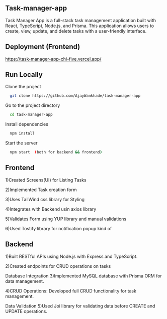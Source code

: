 ## Task-manager-app

Task Manager App is a full-stack task management application built with React, TypeScript, Node.js, and Prisma. This application allows users to create, view, update, and delete tasks with a user-friendly interface.

## Deployment (Frontend)

https://task-manager-app-chi-five.vercel.app/

## Run Locally

Clone the project

```bash
  git clone https://github.com/AjayWankhade/task-manager-app
```

Go to the project directory

```bash
  cd task-manager-app
```

Install dependencies

```bash
  npm install
```

Start the server

```bash
  npm start  (both for backend && frontend)
```

## Frontend

1)Created Screens(UI) for Listing Tasks

2)Implemented Task creation form

3)Uses TailWind css library for Styling

4)Integrates with Backend usin axios library

5)Validates Form using YUP library and manual validations

6)Used Tostify library for notification popup kind of

## Backend

1)Built RESTful APIs using Node.js with Express and TypeScript.

2)Created endpoints for CRUD operations on tasks

Database Integration
3)Implemented MySQL database with Prisma ORM for data management.

4)CRUD Operations:
Developed full CRUD functionality for task management.

Data Validation
5)Used Joi library for validating data before CREATE and UPDATE operations.


